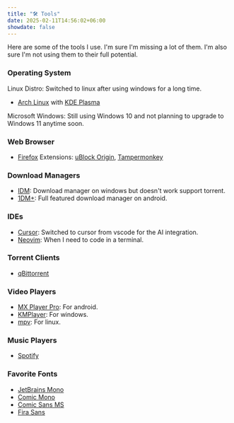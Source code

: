 ```yaml
---
title: "🛠️ Tools"
date: 2025-02-11T14:56:02+06:00
showdate: false
---
```


Here are some of the tools I use. I'm sure I'm missing a lot of them. I'm also sure I'm not using them to their full potential.

### Operating System

Linux Distro: Switched to linux after using windows for a long time.

- [Arch Linux](https://archlinux.org/) with [KDE Plasma](https://kde.org/plasma-desktop/)

Microsoft Windows: Still using Windows 10 and not planning to upgrade to Windows 11 anytime soon.

### Web Browser

- [Firefox](https://www.mozilla.org/en-US/firefox/new/)
  Extensions: [uBlock Origin](https://github.com/gorhill/uBlock), [Tampermonkey](https://www.tampermonkey.net/)

### Download Managers

- [IDM](https://www.internetdownloadmanager.com/): Download manager on windows but doesn't work support torrent.
- [1DM+](https://play.google.com/store/apps/details?id=idm.internet.download.manager.plus): Full featured download manager on android.

### IDEs

- [Cursor](https://www.cursor.com/): Switched to cursor from vscode for the AI integration.
- [Neovim](https://neovim.io/): When I need to code in a terminal.

### Torrent Clients

- [qBittorrent](https://www.qbittorrent.org/)

### Video Players

- [MX Player Pro](https://www.mxplayer.in/): For android.
- [KMPlayer](https://www.kmplayer.com/): For windows.
- [mpv](https://mpv.io/): For linux.

### Music Players

- [Spotify](https://www.spotify.com/)

### Favorite Fonts

- [JetBrains Mono](https://www.jetbrains.com/lp/mono/)
- [Comic Mono](https://www.nerdfonts.com/font-downloads)
- [Comic Sans MS](https://www.nerdfonts.com/font-downloads)
- [Fira Sans](https://fonts.google.com/specimen/Fira+Sans)
